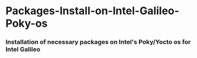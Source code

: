# Packages-Install-on-Intel-Galileo-Poky-os
### Installation of necessary packages on Intel's Poky/Yocto os for Intel Galileo

